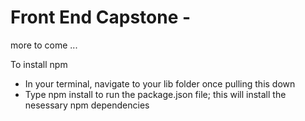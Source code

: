 # Front End Capstone -

more to come ...

To install npm
- In your terminal, navigate to your lib folder once pulling this down
- Type npm install to run the package.json file; this will install the nesessary npm dependencies